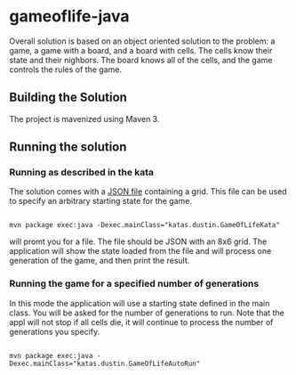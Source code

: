 # gameoflife-java

Overall solution is based on an object oriented solution to the problem: a game, a game with a board, and a board with cells. The cells know their state and their nighbors. The board knows all of the cells, and the game controls the rules of the game.

## Building the Solution
The project is mavenized using Maven 3.

## Running the solution

### Running as described in the kata

The solution comes with a [JSON file](./data/grid.json) containing a grid. This file can be used to specify an arbitrary starting state for the game.

<code>
mvn package exec:java -Dexec.mainClass="katas.dustin.GameOfLifeKata"
</code>

will promt you for a file. The file should be JSON with an 8x6 grid. The application will show the state loaded from the file and will process one generation of the game, and then print the result.

### Running the game for a specified number of generations

In this mode the application will use a starting state defined in the main class. You will be asked for the number of generations to run. Note that the appl will not stop if all cells die, it will continue to process the number of generations you specify.

<code>
mvn package exec:java -Dexec.mainClass="katas.dustin.GameOfLifeAutoRun"
</code>
